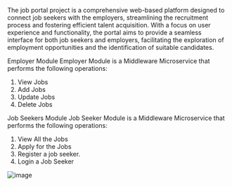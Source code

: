 The job portal project is a comprehensive web-based platform designed to connect job seekers with the employers, streamlining the recruitment process and fostering efficient talent acquisition. With a focus on user experience and functionality, the portal aims to provide a seamless interface for both job seekers and employers, facilitating the exploration of employment opportunities and the identification of suitable candidates. 

Employer Module	Employer Module is a Middleware Microservice that performs the following operations:
1.	View Jobs
2.  Add Jobs
3.  Update Jobs
4. Delete Jobs

Job Seekers Module	Job Seeker Module is a Middleware Microservice that performs the following operations:
1.	View All the Jobs
2.	Apply for the Jobs
3.	Register a job seeker.
4.	Login a Job Seeker

![image](https://github.com/user-attachments/assets/46ed1b59-5fb1-4bac-9934-8c660ff3f73d)

